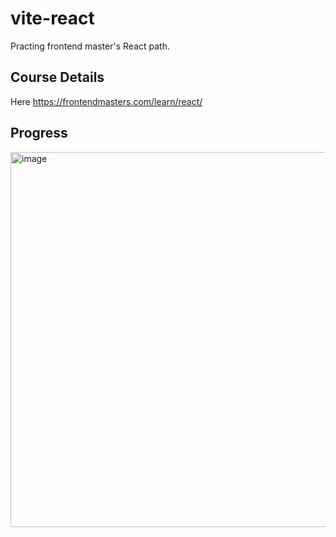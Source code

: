 # vite-react
Practing frontend master's React path.

## Course Details
 Here https://frontendmasters.com/learn/react/


## Progress 

<img width="600" alt="image" src="https://user-images.githubusercontent.com/37630292/228383999-1e54252a-8484-4217-b7ed-c850891b1e4e.png">
